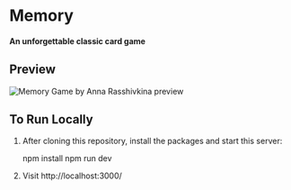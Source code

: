 # Memory
#### An unforgettable classic card game

## Preview

![Memory Game by Anna Rasshivkina preview](http://g.recordit.co/KPB5n6CXhP.gif)


## To Run Locally

1) After cloning this repository, install the packages and start this server:

    npm install
    npm run dev

2) Visit http://localhost:3000/
